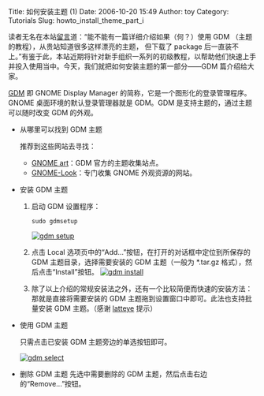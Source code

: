 Title: 如何安装主题 (1)
Date: 2006-10-20 15:49
Author: toy
Category: Tutorials
Slug: howto_install_theme_part_i

读者无名在本站[留言](http://linuxtoy.org/archives/blubuntu_gdm_splash_wallpaper.html#comment-1046)道：“能不能有一篇详细介绍如果（何？）使用
GDM （主题的教程），从贵站知道很多这样漂亮的主题， 但下载了 package
后一直装不上。”有鉴于此，本站近期将针对新手组织一系列的初级教程，以帮助他们快速上手并投入使用当中。今天，我们就把如何安装主题的第一部分——GDM
篇介绍给大家。

[GDM](http://www.gnome.org/projects/gdm/) 即 GNOME Display Manager
的简称，它是一个图形化的登录管理程序。GNOME 桌面环境的默认登录管理器就是
GDM。GDM 是支持主题的，通过主题可以随时改变 GDM 的外观。

-   从哪里可以找到 GDM 主题

    推荐到这些网站去寻找：

    -   [GNOME art](http://art.gnome.org/themes/gdm_greeter/)：GDM
        官方的主题收集站点。
    -   [GNOME-Look](http://www.gnome-look.org/index.php?xcontentmode=150)：专门收集
        GNOME 外观资源的网站。
-   安装 GDM 主题
    1.  启动 GDM 设置程序：

        `sudo gdmsetup`

        [![gdm
        setup](http://i.linuxtoy.org/i/gdmsetup_s.png)](http://i.linuxtoy.org/i/gdmsetup.png)

    2.  点击 Local
        选项页中的“Add...”按钮，在打开的对话框中定位到所保存的 GDM
        主题目录，选择需要安装的 GDM 主题（一般为 *.tar.gz
        格式），然后点击“Install”按钮。
        [![gdm
        install](http://i.linuxtoy.org/i/gdm_install_s.png)](http://i.linuxtoy.org/i/gdm_install.png)
    3.  除了以上介绍的常规安装法之外，还有一个比较简便而快速的安装方法：那就是直接将需要安装的
        GDM 主题拖到设置窗口中即可。此法也支持批量安装 GDM 主题。（感谢
        [latteye](http://www.laroea.cn) 提示）

-   使用 GDM 主题

    只需点击已安装 GDM 主题旁边的单选按钮即可。

    [![gdm
    select](http://i.linuxtoy.org/i/gdm_select_s.png)](http://i.linuxtoy.org/i/gdm_select.png)

-   删除 GDM 主题
    先选中需要删除的 GDM 主题，然后点击右边的“Remove...”按钮。

